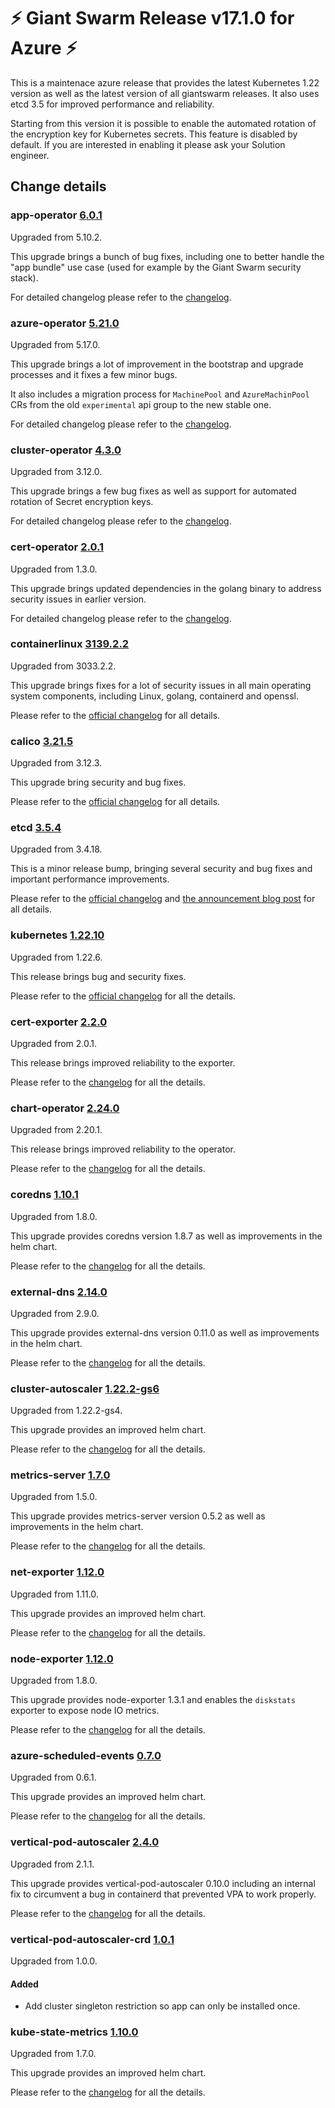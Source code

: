 # :zap: Giant Swarm Release v17.1.0 for Azure :zap:

This is a maintenace azure release that provides the latest Kubernetes 1.22 version as well as the latest version of all giantswarm releases.
It also uses etcd 3.5 for improved performance and reliability.

Starting from this version it is possible to enable the automated rotation of the encryption key for Kubernetes secrets. This feature is disabled by default.
If you are interested in enabling it please ask your Solution engineer. 

## Change details


### app-operator [6.0.1](https://github.com/giantswarm/app-operator/releases/tag/v6.0.1)

Upgraded from 5.10.2.

This upgrade brings a bunch of bug fixes, including one to better handle the "app bundle" use case (used for example by the Giant Swarm security stack).

For detailed changelog please refer to the [changelog](https://github.com/giantswarm/app-operator/blob/master/CHANGELOG.md).



### azure-operator [5.21.0](https://github.com/giantswarm/azure-operator/releases/tag/v5.21.0)

Upgraded from 5.17.0.

This upgrade brings a lot of improvement in the bootstrap and upgrade processes and it fixes a few minor bugs.

It also includes a migration process for `MachinePool` and `AzureMachinPool` CRs from the old `experimental` api group to the new stable one. 

For detailed changelog please refer to the [changelog](https://github.com/giantswarm/azure-operator/blob/master/CHANGELOG.md).



### cluster-operator [4.3.0](https://github.com/giantswarm/cluster-operator/releases/tag/v4.3.0)

Upgraded from 3.12.0.

This upgrade brings a few bug fixes as well as support for automated rotation of Secret encryption keys.

For detailed changelog please refer to the [changelog](https://github.com/giantswarm/cluster-operator/blob/master/CHANGELOG.md).



### cert-operator [2.0.1](https://github.com/giantswarm/cert-operator/releases/tag/v2.0.1)

Upgraded from 1.3.0.

This upgrade brings updated dependencies in the golang binary to address security issues in earlier version.

For detailed changelog please refer to the [changelog](https://github.com/giantswarm/cert-operator/blob/master/CHANGELOG.md).


### containerlinux [3139.2.2](https://www.flatcar-linux.org/releases/#release-3139.2.2)

Upgraded from 3033.2.2.

This upgrade brings fixes for a lot of security issues in all main operating system components, including Linux, golang, containerd and openssl. 

Please refer to the [official changelog](https://www.flatcar.org/releases/#release-3139.2.2) for all details.



### calico [3.21.5](https://github.com/projectcalico/calico/releases/tag/v3.21.5)

Upgraded from 3.12.3.

This upgrade bring security and bug fixes.

Please refer to the [official changelog](https://projectcalico.docs.tigera.io/archive/v3.21/release-notes/#v3215) for all details.


### etcd [3.5.4](https://github.com/etcd-io/etcd/releases/tag/v3.5.4)

Upgraded from 3.4.18.

This is a minor release bump, bringing several security and bug fixes and important performance improvements.

Please refer to the [official changelog](https://github.com/etcd-io/etcd/blob/main/CHANGELOG/CHANGELOG-3.5.md#v354-2022-04-24) and [the announcement blog post](https://etcd.io/blog/2021/announcing-etcd-3.5/) for all details.


### kubernetes [1.22.10](https://github.com/kubernetes/kubernetes/releases/tag/v1.22.10)

Upgraded from 1.22.6.

This release brings bug and security fixes.

Please refer to the [official changelog](https://github.com/kubernetes/kubernetes/blob/master/CHANGELOG/CHANGELOG-1.22.md#v12210) for all the details.



### cert-exporter [2.2.0](https://github.com/giantswarm/cert-exporter/releases/tag/v2.2.0)

Upgraded from 2.0.1.

This release brings improved reliability to the exporter.

Please refer to the [changelog](https://github.com/giantswarm/cert-exporter/blob/master/CHANGELOG.md) for all the details.



### chart-operator [2.24.0](https://github.com/giantswarm/chart-operator/releases/tag/v2.24.0)

Upgraded from 2.20.1.

This release brings improved reliability to the operator.

Please refer to the [changelog](https://github.com/giantswarm/chart-operator/blob/master/CHANGELOG.md) for all the details.


### coredns [1.10.1](https://github.com/giantswarm/coredns-app/releases/tag/v1.10.1)

Upgraded from 1.8.0.

This upgrade provides coredns version 1.8.7 as well as improvements in the helm chart.

Please refer to the [changelog](https://github.com/giantswarm/coredns-app/blob/master/CHANGELOG.md) for all the details.



### external-dns [2.14.0](https://github.com/giantswarm/external-dns-app/releases/tag/v2.14.0)

Upgraded from 2.9.0.

This upgrade provides external-dns version 0.11.0 as well as improvements in the helm chart.

Please refer to the [changelog](https://github.com/giantswarm/external-dns-app/blob/master/CHANGELOG.md) for all the details.


### cluster-autoscaler [1.22.2-gs6](https://github.com/giantswarm/cluster-autoscaler-app/releases/tag/v1.22.2-gs6)

Upgraded from 1.22.2-gs4.

This upgrade provides an improved helm chart.

Please refer to the [changelog](https://github.com/giantswarm/cluster-autoscaler-app/blob/master/CHANGELOG.md) for all the details.



### metrics-server [1.7.0](https://github.com/giantswarm/metrics-server-app/releases/tag/v1.7.0)

Upgraded from 1.5.0.

This upgrade provides metrics-server version 0.5.2 as well as improvements in the helm chart.

Please refer to the [changelog](https://github.com/giantswarm/metrics-server-app/blob/master/CHANGELOG.md) for all the details.


### net-exporter [1.12.0](https://github.com/giantswarm/net-exporter/releases/tag/v1.12.0)

Upgraded from 1.11.0.

This upgrade provides an improved helm chart.

Please refer to the [changelog](https://github.com/giantswarm/net-exporter/blob/master/CHANGELOG.md) for all the details.



### node-exporter [1.12.0](https://github.com/giantswarm/node-exporter-app/releases/tag/v1.12.0)

Upgraded from 1.8.0.

This upgrade provides node-exporter 1.3.1 and enables the `diskstats` exporter to expose node IO metrics.

Please refer to the [changelog](https://github.com/giantswarm/node-exporter-app/blob/master/CHANGELOG.md) for all the details.


### azure-scheduled-events [0.7.0](https://github.com/giantswarm/azure-scheduled-events/releases/tag/v0.7.0)

Upgraded from 0.6.1.

This upgrade provides an improved helm chart.

Please refer to the [changelog](https://github.com/giantswarm/azure-scheduled-events/blob/master/CHANGELOG.md) for all the details.


### vertical-pod-autoscaler [2.4.0](https://github.com/giantswarm/vertical-pod-autoscaler-app/releases/tag/v2.4.0)

Upgraded from 2.1.1.

This upgrade provides vertical-pod-autoscaler 0.10.0 including an internal fix to circumvent a bug in containerd that prevented VPA to work properly.

Please refer to the [changelog](https://github.com/giantswarm/vertical-pod-autoscaler-app/blob/master/CHANGELOG.md) for all the details.


### vertical-pod-autoscaler-crd [1.0.1](https://github.com/giantswarm/vertical-pod-autoscaler-crd/releases/tag/v1.0.1)

Upgraded from 1.0.0.

#### Added
- Add cluster singleton restriction so app can only be installed once.



### kube-state-metrics [1.10.0](https://github.com/giantswarm/kube-state-metrics-app/releases/tag/v1.10.0)

Upgraded from 1.7.0.

This upgrade provides an improved helm chart.

Please refer to the [changelog](https://github.com/giantswarm/kube-state-metrics-app/blob/master/CHANGELOG.md) for all the details.



